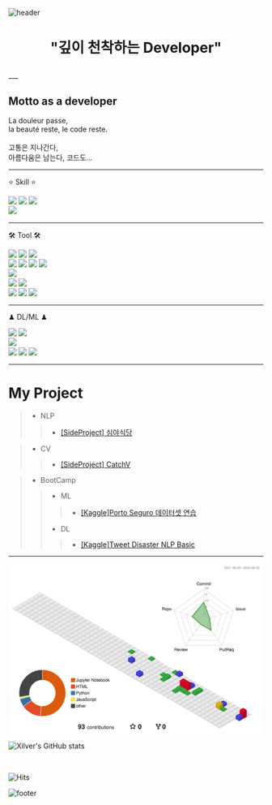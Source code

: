![header](https://capsule-render.vercel.app/api?type=waving&color=ffffff&height=300&section=header&text=Rok's%20Github&fontSize=90&animation=fadeIn&fontAlignY=38&desc=The%20target%20Domain%20:%20CV/NLP&descAlignY=51&descAlign=62)

<h1><p align='center'>  "깊이 천착하는  Developer"  </p></h1>
___
<h2 align='left'>  Motto as a developer  </h2>
<p align='left'>
La douleur passe,<br>
la beauté reste, le code reste.<br>
  <br>
고통은 지나간다,<br>
아름다움은 남는다, 코드도…


___

<p align='left'> ⭐ Skill ⭐ </p>
<p align='left'>
  <img src="https://img.shields.io/badge/Python-3776AB?style=flat-square&logo=Python&logoColor=white"/>
  <img src="https://img.shields.io/badge/JAVA-007396?style=flat-square&logo=Java&logoColor=white"/>
  <img src="https://img.shields.io/badge/Kotlin-7F52FF?style=flat-square&logo=Kotlin&logoColor=white"/>
  <br>
  <img src="https://img.shields.io/badge/Markdown-000000?logo=Markdown&logoColor=white"/>
  <!--
  <img src="https://img.shields.io/badge/Spring-6DB33F?style=flat-square&logo=Spring&logoColor=white"/>
  <img src="https://img.shields.io/badge/jQuery-0769AD?style=flat-square&logo=jQuery&logoColor=white"/>
  <img src="https://img.shields.io/badge/JavaScript-F7DF1E?style=flat-square&logo=JavaScript&logoColor=black"/>
  -->
</p>

___

<p align='left'> 🛠 Tool 🛠 </p>
<p align='left'>
  <img src="https://img.shields.io/badge/Eclipse-2C2255?logo=Eclipse IDE&logoColor=white"/>
  <img src="https://img.shields.io/badge/IntelliJ-000000?logo=IntelliJ IDEA&logoColor=white"/>
  <img src="https://img.shields.io/badge/Android Studio-3DDC84?logo=Android Studio&logoColor=white"/>
  <br>
  <img src="https://img.shields.io/badge/Jupyter-F37626?logo=Jupyter&logoColor=white"/>
  <img src="https://img.shields.io/badge/Anaconda-44A833?logo=Anaconda&logoColor=white"/>
  <img src="https://img.shields.io/badge/Google Colab-FFAE1A?logo=GoogleColab&logoColor=white"/>
  <img src="https://img.shields.io/badge/Pycharm-000000?logo=Pycharm&logoColor=white"/>
  <br>
  <img src="https://img.shields.io/badge/Visual Studio Code-007ACC?logo=Visual Studio Code&logoColor=white"/>
  <br>
  <img src="https://img.shields.io/badge/MySQL-4479A1?logo=MySQL&logoColor=white"/>
  <img src="https://img.shields.io/badge/Oracle-F80000?logo=Oracle&logoColor=white"/>
  <br>
  <img src="https://img.shields.io/badge/Slack-4A154B?logo=Slack&logoColor=white"/>
  <img src="https://img.shields.io/badge/Git-F05032?logo=Git&logoColor=white"/>
  <img src="https://img.shields.io/badge/Github-181717?logo=Github&logoColor=white"/>
  <br>
</p>

___

<p align='left'> ♟ DL/ML ♟ </p>

<p align='left'>
  <img src="https://img.shields.io/badge/Pandas-150458?logo=pandas&logoColor=white"/>
  <img src="https://img.shields.io/badge/NumPy-013243?logo=NumPy&logoColor=white"/>
  <br>
  <img src="https://img.shields.io/badge/OpenCV-5C3EE8?logo=OpenCV&logoColor=white"/>
  <br>
  <img src="https://img.shields.io/badge/TensorFlow-FF6F00?logo=TensorFlow&logoColor=white"/>
  <img src="https://img.shields.io/badge/Keras-D00000?logo=Keras&logoColor=white"/>
  <img src="https://img.shields.io/badge/PyTorch-EE4C2C?logo=PyTorch&logoColor=white"/>
</p>


___

# My Project

> * NLP
>> * [[SideProject] 심야식당](https://github.com/xilverh0ya/Midnight_Diner)

> * CV
>> * [[SideProject] CatchV](https://github.com/tmdqja75/CleanData)

> * BootCamp
>> * ML
>>> * [[Kaggle]Porto Seguro 데이터셋 연습](https://github.com/xilverh0ya/MyStudy/tree/master/06_Mini_Project/Kaggle_01_Porto%20Seguro%20Dataset%20Prac)
>> * DL
>>> * [[Kaggle]Tweet Disaster NLP Basic](https://github.com/xilverh0ya/MyStudy/tree/master/06_Mini_Project/Kaggle_02_Narutal%20Language%20Processing%20with%20Disaster%20Tweets)

___

![](./profile-3d-contrib/profile-gitblock.svg)


![Xilver's GitHub stats](https://github-readme-stats.vercel.app/api?username=xilverh0ya&&show_icons=true&theme=radical)

 <br>
 
![Hits](https://hits.seeyoufarm.com/api/count/incr/badge.svg?url=https%3A%2F%2Fgithub.com%2Fxilverh0ya&count_bg=%2379C83D&title_bg=%23555555&icon=&icon_color=%23E7E7E7&title=hits&edge_flat=false)
             
![footer](https://capsule-render.vercel.app/api?section=footer&type=waving&color=8B00FF)

